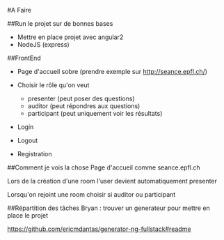 #A Faire

##Run le projet sur de bonnes bases
- Mettre en place projet avec angular2
- NodeJS (express)

##FrontEnd
- Page d'accueil sobre (prendre exemple sur http://seance.epfl.ch/)
- Choisir le rôle qu'on veut
	- presenter (peut poser des questions)
	- auditor (peut répondres aux questions)
	- participant (peut uniquement voir les résultats) 

- Login
- Logout
- Registration

##Comment je vois la chose
Page d'accueil comme seance.epfl.ch

Lors de la création d'une room l'user devient automatiquement presenter

Lorsqu'on rejoint une room choisir si auditor ou participant

##Répartition des tâches
Bryan : trouver un generateur pour mettre en place le projet

https://github.com/ericmdantas/generator-ng-fullstack#readme

